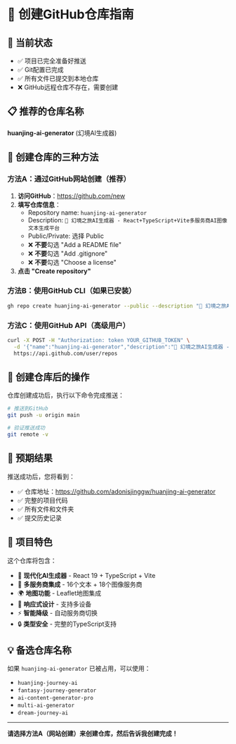 # 🚀 创建GitHub仓库指南

## 🎯 当前状态
- ✅ 项目已完全准备好推送
- ✅ Git配置已完成
- ✅ 所有文件已提交到本地仓库
- ❌ GitHub远程仓库不存在，需要创建

## 📋 推荐的仓库名称
**huanjing-ai-generator** (幻境AI生成器)

## 🔧 创建仓库的三种方法

### 方法A：通过GitHub网站创建（推荐）
1. **访问GitHub**：https://github.com/new
2. **填写仓库信息**：
   - Repository name: `huanjing-ai-generator`
   - Description: `🎨 幻境之旅AI生成器 - React+TypeScript+Vite多服务商AI图像文本生成平台`
   - Public/Private: 选择 Public
   - ❌ **不要**勾选 "Add a README file"
   - ❌ **不要**勾选 "Add .gitignore"
   - ❌ **不要**勾选 "Choose a license"
3. **点击 "Create repository"**

### 方法B：使用GitHub CLI（如果已安装）
```bash
gh repo create huanjing-ai-generator --public --description "🎨 幻境之旅AI生成器 - React+TypeScript+Vite多服务商AI图像文本生成平台"
```

### 方法C：使用GitHub API（高级用户）
```bash
curl -X POST -H "Authorization: token YOUR_GITHUB_TOKEN" \
  -d '{"name":"huanjing-ai-generator","description":"🎨 幻境之旅AI生成器 - React+TypeScript+Vite多服务商AI图像文本生成平台","private":false}' \
  https://api.github.com/user/repos
```

## 🚀 创建仓库后的操作

仓库创建成功后，执行以下命令完成推送：

```bash
# 推送到GitHub
git push -u origin main

# 验证推送成功
git remote -v
```

## 📍 预期结果

推送成功后，您将看到：
- ✅ 仓库地址：https://github.com/adonisjinggw/huanjing-ai-generator
- ✅ 完整的项目代码
- ✅ 所有文件和文件夹
- ✅ 提交历史记录

## 🎯 项目特色

这个仓库将包含：
- 🎨 **现代化AI生成器** - React 19 + TypeScript + Vite
- 🔧 **多服务商集成** - 16个文本 + 18个图像服务商
- 🌍 **地图功能** - Leaflet地图集成
- 📱 **响应式设计** - 支持多设备
- ⚡ **智能降级** - 自动服务商切换
- 🔒 **类型安全** - 完整的TypeScript支持

## 💡 备选仓库名称

如果 `huanjing-ai-generator` 已被占用，可以使用：
- `huanjing-journey-ai`
- `fantasy-journey-generator`
- `ai-content-generator-pro`
- `multi-ai-generator`
- `dream-journey-ai`

---

**请选择方法A（网站创建）来创建仓库，然后告诉我创建完成！** 